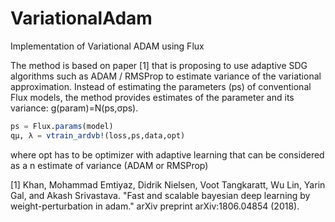 # VariationalAdam
Implementation of Variational ADAM using Flux

The method is based on paper [1] that is proposing to use adaptive SDG algorithms such as ADAM / RMSProp to estimate variance of the variational approximation. Instead of estimating the parameters (ps) of conventional Flux models, the method provides estimates of the parameter and its variance:
g(param)=N(ps,σps).

```julia
ps = Flux.params(model)
qμ, λ = vtrain_ardvb!(loss,ps,data,opt)

```
where opt has to be optimizer with adaptive learning that can be considered as a n estimate of variance (ADAM or RMSProp)


[1] Khan, Mohammad Emtiyaz, Didrik Nielsen, Voot Tangkaratt, Wu Lin, Yarin Gal, and Akash Srivastava. "Fast and scalable bayesian deep learning by weight-perturbation in adam." arXiv preprint arXiv:1806.04854 (2018).
